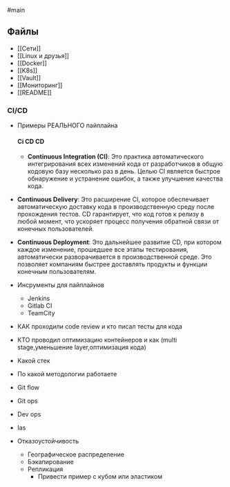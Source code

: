 #main
## Файлы
- [[Сети]]
- [[Linux и друзья]]
- [[Docker]]
- [[K8s]]
- [[Vault]]
- [[Мониторинг]]
- [[README]]


### CI/CD
- Примеры РЕАЛЬНОГО пайплайна
  #### Ci CD CD
  - **Continuous Integration (CI)**: Это практика автоматического интегрирования всех изменений кода от разработчиков в общую кодовую базу несколько раз в день. Целью CI является быстрое обнаружение и устранение ошибок, а также улучшение качества кода.

- **Continuous Delivery**: Это расширение CI, которое обеспечивает автоматическую доставку кода в производственную среду после прохождения тестов. CD гарантирует, что код готов к релизу в любой момент, что ускоряет процесс получения обратной связи от конечных пользователей.

- **Continuous Deployment**: Это дальнейшее развитие CD, при котором каждое изменение, прошедшее все этапы тестирования, автоматически разворачивается в производственной среде. Это позволяет компаниям быстрее доставлять продукты и функции конечным пользователям.
- Инсрументы для пайплайнов
	- Jenkins
	- Gitlab CI
	- TeamCity
- КАК проходили code review и кто писал тесты для кода 
- КТО проводил оптимизацию контейнеров и как (multi stage,уменьшение layer,оптимизация кода)
- Какой стек
- По какой методологии работаете
- Git flow 
- Git ops 
- Dev ops 
 
- Ias
- Отказоустойчивость
	- Географическое распределение
	- Бэкапирование
	- Репликация
		- Привести пример с кубом или эластиком 